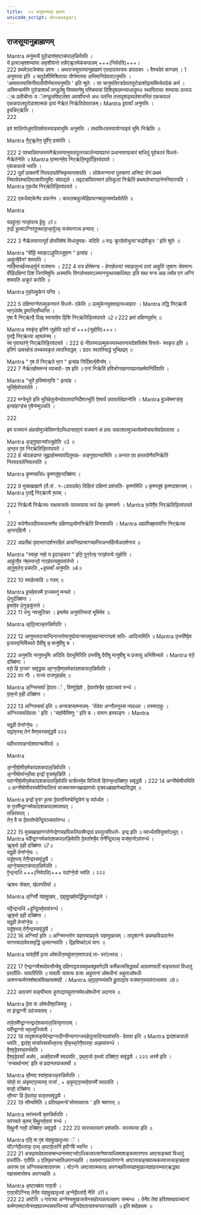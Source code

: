 ```yaml
---
title:  ०१ अनुमत्याद्या इष्टयः
unicode_script: devanagari
---
```


## राजसूयानुब्राह्मणम्‌

Mantra
अनु॑मत्यै पुरो॒डाश॑म॒ष्टाक॑पाल॒न्निर्व॑पति ।  
ये प्र॒त्यञ्च॒श्शम्या॑या अव॒शीय॑न्ते तन्नैर्॑ऋ॒तमेक॑कपालम् +++(निर्वपति)+++।  
222
प्रथमेऽष्टकेषष्ठः प्रश्नः ।
अथराजसूयस्यानुब्राह्मणं   एतदादयस्त्रयः प्रपाठकाः । वैश्चदेवं   काण्डम् ।
1 अनुमत्या इति ॥ चतुर्दशीमिश्रितायाः पौर्णमास्या अभिमानिदेवताऽनुमतिः । 'अमावास्यासिनीवालीपौर्णमास्यनुमतिः '  इति श्रुतेः । सा चानुमतिरत्रदेवतापुरोडाशोद्रव्यमित्येतदेकं  कर्म । अस्मिन्कर्मणि पुरोडाशार्थं तण्डुलेषु पिष्यमाणेषु पश्चिमायां दिशिदृषदमभ्याधातुमधः स्थापितायाः शम्यायाः प्रत्यञ ्चः प्रतीचीनाः य ेतण्डुलपिष्टलेशा अवशीयन्ते अधः पतन्ति                          तत्तादृशद्रव्यलेशजनितं एककपालं एककपालपुरोडाशात्मकं द्रव्यं नैर्ऋतं निर्ऋतिदेवताकम्।
Mantra
इ॒यव्वाँ अनु॑मतिः ।  
इ॒यन्निर्‌ऋ॑तिः ।  
222

इयं शालिगोधूमादिसर्वसस्याढ्याभूमिः अनुमतिः । तथाविधसस्यायोग्याइयं भूमिः निर्ऋतिः ॥

Mantra
नै॒र्॒ऋ॒तेन॒ पूर्वे॑ण॒ प्रच॑रति ।  

222
2 पश्चान्निरुप्तस्यनैर्ऋतस्यानुमतादुत्तरकालेन्यायप्राप्तं प्रधानयागप्रचारं बाधितुं पूर्वकालं विधत्ते- नैर्ऋतेनेति ॥
Mantra
पा॒प्मान॑मे॒व निर्‌ऋ॑ति॒म्पूर्वा᳚न्नि॒रव॑दयते ।  
एक॑कपालो भवति ।  
222
पूर्वां प्राक्तनीं निरवदयतेनिष्कृष्यनाशयति । लोकेरुग्णानां पुरुषाणां अनिष्टं रोगं प्रथमं निवार्यपश्चादिष्टाशरीरपुष्टिः संपाद्यते । तद्वदत्रापिपाप्मानं प्रतिकूलां निर्ऋतिं प्रथमतोभागदानेननिवारयति ।
Mantra
ए॒क॒धैव निर्‌ऋ॑तिन्नि॒रव॑दयते ।  

222
एकधैवएकेनैव प्रयत्नेन । कपालबाहुल्येहिप्रयत्नबाहुल्यमपेक्ष्येतेति ॥

Mantra

यदहु॑त्वा॒ गार्‌ह॑पत्य ई॒युः ॥1॥  
रु॒द्रो भू॒त्वाऽग्निर॑नू॒त्थाया॒ध्व॒र्युञ्च॒ यज॑मानञ्च हन्यात् ।  

222
3 नैर्ऋतयागात्पूर्वं होमविशेषं विधातुमाह- यदिति  ॥ रुद्रः क्रूरदेवोभूत्वा'रूद्रोवैक्रूरः '  इति श्रुतेः ॥

Mantra
"वीहि॒ स्वाहाऽऽहु॑तिञ्जुषा॒ण " इत्या॑ह ।  
आहु॑त्यै॒वैनꣳ॑ शमयति ।  
नार्ति॒मार्च्छ॑त्यध्व॒र्युर्न यज॑मानः ।
222
4 तत्र  होमेमन्त्रः - हेगार्हपत्य! स्वाहातुभ्यं दत्तां आहुतिं जुषाणः सेवमानः वीहिदक्षिणां दिशं जिगमिषुभिः अस्माभिः विगतोभवमाऽस्माननूत्थायबाधिष्ठाः  इति यथा मन्त्र आह तथैव एनं  अग्निं  शमयति अक्रूरं  करोति ॥

Mantra
ए॒को॒ल्मु॒केन॑ यन्ति ।  

222
5 दक्षिणाग्नेरुल्मुकनयनं विधत्ते- एकेति ॥ उल्मुकेनयुक्ताइत्यध्याहारः ।
Mantra
तद्धि निर्‌ऋ॑त्यै भाग॒धेय᳚म् इ॒मान्दिशँ॑य्यन्ति ।  
ए॒षा वै निर्‌ऋ॑त्यै॒ दिख् स्वाया॑मे॒व दि॒शि निर्‌ऋ॑तिन्नि॒रव॑दयते ॥2॥
222
इमां दक्षिणपूर्वाम् ॥

Mantra
स्वकृ॑त॒ इरि॑णे जुहोति प्रद॒रे वा᳚ +++(जुहोति)+++।  
ए॒तद्वै निर्‌ऋ॑त्या आ॒यत॑नम् ।  
स्व ए॒वायत॑ने॒ निर्‌ऋ॑तिन्नि॒रव॑दयते ।
222
6 नीतस्यउल्मुकस्यस्थापनायदेशविशेषं विघत्ते- स्वकृत इति ॥ इरिणं ऊषरक्षेत्रं तच्चस्वकृतं त्वतस्सिद्धम् । प्रदरः स्वतस्सिद्धं भूच्छिद्रम् ॥

Mantra
" ए॒ष ते॑ निर्‌ऋते भा॒ग " इत्या॑ह  निर्दि॑शत्ये॒वैना᳚म् ।  
222
7 नैर्ऋतहोममन्त्रं व्याचष्टे- एष  इति ॥ एनां निर्ऋतिं हविर्भागग्रहणायप्रत्यक्षमेवनिर्दिशति ।

Mantra
"भूते॑ ह॒विष्म॑त्य॒सि "  इत्या॑ह ।  
भूति॑मे॒वोपाव॑र्तते ।

222
मन्त्रेभूते इति भूतिहेतुत्वेनदेवतायानिर्देशात्भूतिं ऐश्वर्यं उपावर्ततेप्राप्नोति ।
Mantra
मु॒ञ्चेममꣳह॑स॒ इत्या॑हाꣳह॑स ए॒वैन॑म्मुञ्चति ।  

222

इमं यजमानं अंहसोमुञ्चेतिमन्त्रेऽभिधानात्एनं यजमानं अं हसः सकाशात्मुञ्चत्येवमोचयत्येवदेवतासा ॥

Mantra
अ॒ङ्गु॒ष्ठाभ्या᳚ञ्जुहोति ॥3 ॥  
अ॒न्त॒त ए॒व निर्‌ऋ॑तिन्नि॒रव॑दयते ।  
222
8 चोदकप्राप्तं जुह्वाहोममपवदितुमाह- अङ्गुष्ठाभ्यामिति ॥ अन्तत  एव हस्ताग्रेणैवनिर्ऋतिं निरवदयतेनिवारयति ॥

Mantra
कृ॒ष्णव्वाँस॑ᳵ कृ॒ष्णतू॑ष॒न्दख्षि॑णा ।  

222
9 मुख्यब्राह्मणे (तै.सं . १-८प्रपाठके) विहितां दक्षिणां प्रशंसति- कृष्णमिति ॥ कृष्णतूषं कृष्णदशान्तम् ।
Mantra
ए॒तद्वै निर्‌ऋ॑त्यै रू॒पम् ।  

222
निर्ऋत्यै निर्ऋत्याः राक्षसजातेः पापरूपाया रूपं देहः कृष्णवर्णः ।
Mantra
रू॒पेणै॒व निर्‌ऋ॑तिन्नि॒रव॑दयते ।  

222
रूपेणैवतदीयरूपात्मनैव दक्षिणाद्रव्येणनिर्ऋतिं विनाशयति ।
Mantra
अप्र॑तीख्ष॒माय॑न्ति निर्‌ऋ॑त्या अ॒न्तर्‌हि॑त्यै ।  

222
अप्रतीक्षं पृष्ठभागदर्शनरहितं आयन्तिप्रत्यागच्छन्तिअन्तर्हित्यैअदर्शनाय ॥

Mantra
"स्वाहा॒ नमो॒ य इ॒दञ्च॒कार "  इति॒ पुन॒रेत्य॒ गार्‌ह॑पत्ये जुहोति ।  
आहु॑त्यै॒व न॑म॒स्यन्तो॒ गार्‌ह॑पत्यमु॒पाव॑र्तन्ते ।  
आ॒नु॒म॒तेन॒ प्रच॑रति ,+इ॒यव्वाँ अनु॑मतिः ॥4॥  

222
10 स्वाहेत्यादि ॥ गतम् ॥

Mantra
इ॒यमे॒वास्मै॑ रा॒ज्यमनु॑ मन्यते ।  
धे॒नुर्दख्षि॑णा ।  
इ॒मामे॒व धे॒नुङ्कु॑रुते ।  
222
11 धेनुः नवसूतिका । इमामेव अनुमतिरूपां भूमिमेव ॥

Mantra
आ॒दि॒त्यञ्च॒रुन्निर्व॑पति ।  

222
12 आनुमतादन्यान्दिनान्तरेष्वनुष्ठेयान्सप्तमुख्यान्यागान्प्रशं सति- आदित्यमिति ॥
Mantra
उ॒भयी᳚ष्वे॒व प्र॒जास्व॒भिषि॑च्यते दैवी॑षु च॒ मानु॑षीषु च ।  

222
अनुमतिः मानुषभूमिः अदितिः देवभूमिरिति  उभयीषु दैवीषु मानुषीषु च प्रजासु अभिषिच्यते ।
Mantra
वरो॒ दख्षि॑णा ।  
वरो॒ हि रा॒ज्यꣳ समृ॑द्ध्या  आ॒ग्ना॒वै॒ष्ण॒वमेका॑दशकपाल॒न्निर्व॑पति ।  
222
वरः गौः । राज्यं राजगृहार्हम् ॥

Mantra
अ॒ग्निस्सर्वा॑ दे॒वताः ᳚ , विष्णु॑र्य॒ज्ञो , दे॒वता᳚श्चै॒व य॒ज्ञञ्चाव॑ रुन्धे ।  
वा॒म॒नो व॒ही दख्षि॑णा ।  

222
13 अग्निस्सर्वा इति ॥ अन्यत्राप्याम्नातम्- 'तेदेवा अग्नौतनूस्सं न्यदधत । तस्मादाहुः । अग्निस्सर्वादेवताः '  इति । 'यज्ञोवैविष्णुः '  इति च । वामनः ह्रस्वाङ्गः ।
Mantra

यद्व॒ही  तेना᳚ग्ने॒यः ।  
यद्वा॑म॒नस्  तेन॑ वैष्ण॒वस्समृ॑द्ध्यै
२२२

वहीभारवाहनदेशवान्बलीवर्दः ॥

Mantra

अ॒ग्नी॒षो॒मीय॒मेका॑दशकपाल॒न्निर्व॑पति ।  
अ॒ग्नीषोमा᳚भ्याँ॒व्वा इन्द्रो॑ वृ॒त्रम॑ह॒न्निति॑ ।  
यद॑ग्नीषो॒मीय॒मेका॑दशकपालन्नि॒र्वप॑ति वार्त्र॑घ्नमे॒व विजि॑त्यै हिर॑ण्य॒न्दख्षि॑णा॒ समृ॑द्ध्यै ।
222
14 अग्नीषोमीयमिति ॥ अग्नीषोमीयस्यवैरिघातित्वं याजमानमन्त्रब्राह्मणयोः वृत्रवधब्राह्मणेचप्रसिद्धम् ॥

Mantra
इन्द्रो॑ वृ॒त्रꣳ ह॒त्वा  दे॒वता॑भिश्चेन्द्रि॒येण॑ च॒ व्या᳚र्ध्यत ।  
स ए॒तमै᳚न्द्रा॒ग्नमेका॑दशकपालमपश्यत् ।  
तन्निर॑वपत् ।  
तेन॒ वै स दे॒वता᳚श्चेन्द्रि॒यञ्चावा॑रुन्ध ।  

222
15 मुख्यब्राह्मणगतेनेन्द्रेणसहविकल्पितमैन्द्राग्रं प्रस्तुत्यविधत्ते- इन्द्र  इति ॥ व्यार्ध्यतवियुक्तोऽभूत् ।
Mantra
यदै᳚न्द्रा॒ग्नमेका॑दशकपालन्नि॒र्वप॑ति  दे॒वता᳚श्चै॒व तेने᳚न्द्रि॒यञ्च॒ यज॑मा॒नोऽव॑रुन्धे ।  
ऋ॒ष॒भो व॒ही दख्षि॑णा ॥7॥  
यद्व॒ही  तेना᳚ग्ने॒यः ।  
यदृ॑ष॒भस्  तेनै॒न्द्रस्समृ॑द्ध्यै ।  
आ॒ग्ने॒यम॒ष्टाक॑पाल॒न्निर्व॑पति ।  
ऐ॒न्द्रन्दधि॑ +++(निर्वपति)+++ यदा᳚ग्ने॒यो भव॑ति ।
२२२

ऋषभः सेक्ता, खेलगतिर्वा ॥

Mantra
अ॒ग्निर्वै य॑ज्ञमु॒खम् , य॒ज्ञ॒मु॒खमे॒वर्द्धि॑म्पु॒रस्ता᳚द्धत्ते ।  

यदै॒न्द्रन्दधि॑ +इ॒न्द्रि॒यमे॒वाव॑रुन्धे ।  
ऋ॒ष॒भो व॒ही दख्षि॑णा ।  
यद्व॒ही   तेना᳚ग्ने॒यः ।  
यदृ॑ष॒भस्  तेनै॒न्द्रस्समृ॑द्ध्यै ।  
222
16 अग्निर्वा इति ॥ अग्निमन्तरेण यज्ञस्याप्रवृत्तेः यज्ञमुखत्वम् । तादृशाग्नेः प्रथमहविःप्रदानेन यागस्यादावेवसमृद्धिं धृतवान्भवति । द्विहविष्कोऽयं यागः ॥

Mantra
याव॑ती॒र्वै प्र॒जा ओष॑धीना॒महु॑ताना॒माश्ञन्न्॑  ताᳶ परा॑ऽभवन्न् ।  

222
17 ऐन्द्राग्नवैश्वदेवसौम्येषु दक्षिणाद्वयस्यपृथक्छ्रवणेऽपि कर्मैकत्वसिद्ध्यर्थं आग्रयणवतीं सङ्घरूपां विधातुं प्रस्तौति- यावतीरिति  ॥
यावतीः यावत्यः प्रजाः अहुतानां ओषधीनां अहुताओषधीः आश्नन्कर्मणश्शेषत्वविवक्षयाषष्ठी ।
Mantra
आ॒ग्र॒य॒णम्भ॑वति हु॒ताद्या॑य  यज॑मान॒स्याप॑राभावाय ॥9॥  

222
आग्रयणं सङ्घीभावः हुताद्यायहुतानामेवओषधीनां अदनाय ॥

Mantra
दे॒वा वा ओष॑धीष्वा॒जिम॑युः ।  
ता इ॑न्द्रा॒ग्नी उद॑जयताम् ।  

तावे॒तमै᳚न्द्रा॒ग्नन्द्वाद॑शकपाल॒न्निर॑वृणाताम् ।  
 यदै᳚न्द्रा॒ग्नो भव॒त्युज्जि॑त्यै ।  
222
18 तादृशसङ्घेऐन्द्राग्नादीन्त्रीन्यागान्जयहेतुत्वादिनाप्रशंसति- देवावा इति ॥
Mantra
द्वाद॑शकपालो भवति ,  द्वाद॑श॒ मासा᳚स्सव्वँथ्स॒रस् सँ॒व्व॒थ्स॒रेणै॒वास्मा॒ अन्न॒मव॑रुन्धे ।  
वै॒श्व॒दे॒वश्च॒रुर्भ॑वति ।  
वै॒श्व॒दे॒वव्वाँ अन्न᳚म् , अन्न॑मे॒वास्मै᳚ स्वदयति  , प्र॒थ॒म॒जो व॒थ्सो दख्षि॑णा॒ समृ॑द्ध्यै ।
२२२
अस्मै इति । 'रुच्यर्थानाम्'  इति सं प्रदानतयाचतर्थी ॥

Mantra
सौ॒म्यꣵ श्या॑मा॒कञ्च॒रुन्निर्व॑पति ।  
सोमो॒ वा अ॑कृष्टप॒च्यस्य॒ राजा᳚ , +
अ॒कृ॒ष्ट॒प॒च्यमे॒वास्मै᳚ स्वदयति ।  
वासो॒ दख्षि॑णा ।  
सौ॒म्यꣳ हि दे॒वत॑या॒ वास॒स्समृ॑द्ध्यै ।  
222
19 सौम्यमिति ॥ प्रतिग्रहमन्त्रे'सोमायवासः '  इति श्रवणात् ॥

Mantra
सर॑स्वत्यै च॒रुन्निर्व॑पति ।  
सर॑स्वते च॒रुम्  मि॒थु॒नमे॒वाव॑ रुन्धे ।  
मि॒थु॒नौ गावौ॒ दख्षि॑णा॒ समृ॑द्ध्यै ।
222
20 सारस्वतयागं प्रशंसति- सरस्वत्या इति ॥

Mantra
 एति॒ वा ए॒ष य॑ज्ञमु॒खादृध्याः ᳚ ।  
यो᳚ऽग्नेर्दे॒वता॑या॒  एत्य्   अ॒ष्टावे॒तानि॑ ह॒वीꣳषि॑ भवन्ति ।  
222
21 अत्रद्रव्यदेवतासम्बन्धानामष्टभ्योऽधिकत्वात्यागेष्वप्याधिक्यशङ्कावारणाय अष्टसङ्ख्यां  विधातुं प्रस्तौति-  एतीति ॥  एतिपृथग्भवतिअपगच्छति । वक्ष्यमाणप्रकारेणाग्नेः अष्टत्वसङ्ख्यात्मकत्वात्तत्सङ्ख्याया अपगम एव अग्निसकाशादपगमः । योऽग्नेः अष्टत्वात्मकात् अपगच्छतिसयज्ञमुखात्यज्ञप्रारम्भात्ऋद्ध्याः यज्ञसमाप्तेश्च अपगच्छति ॥

Mantra
अ॒ष्टाख्ष॑रा गाय॒त्री ।  
गा॒य॒त्रो᳚ऽग्निस्
तेनै॒व य॑ज्ञमु॒खादृध्या॑ अ॒ग्नेर्दे॒वता॑यै॒ नैति॑ ॥11॥  
222
22 अष्टेति ॥ गायत्र्या अग्नेश्चमुखजत्वेनसहोत्पन्नत्वलक्षणः सम्बन्धः । तेनैव तेषां हविश्शब्दवाच्यानां कर्मणामष्टत्वेनयज्ञप्रारम्भसमाप्तिभ्यां अग्निदेवतायाश्चनापगच्छति ॥
 इति षष्ठेप्रथमः ॥  
